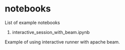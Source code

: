 # notebooks
List of example notebooks

1. interactive_session_with_beam.ipynb

Example of using interactive runner with apache beam.
